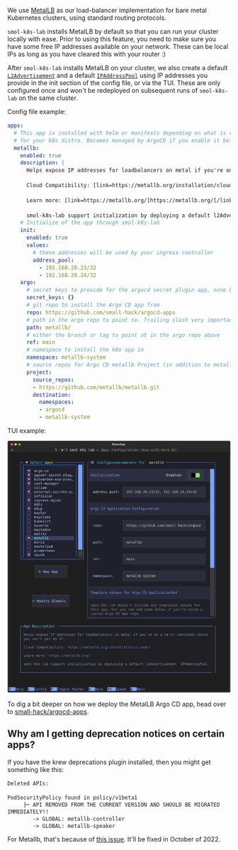 We use [MetalLB](https://metallb.org/) as our load-balancer implementation for bare metal Kubernetes clusters, using standard routing protocols.

`smol-k8s-lab` installs MetalLB by default so that you can run your cluster locally with ease. Prior to using this feature, you need to make sure you have some free IP addresses available on your network. These can be local IPs as long as you have cleared this with your router :)

After `smol-k8s-lab` installs MetalLB on your cluster, we also create a default [`L2Advertisement`](https://metallb.org/configuration/_advanced_l2_configuration/) and a default [`IPAddressPool`](https://metallb.org/configuration/_advanced_ipaddresspool_configuration/) using IP addresses you provide in the init section of the config file, or via the TUI. These are only configured once and won't be redeployed on subsequent runs of `smol-k8s-lab` on the same cluster.

Config file example:

```yaml
apps:
  # This app is installed with helm or manifests depending on what is recommended
  # for your k8s distro. Becomes managed by ArgoCD if you enable it below
  metallb:
    enabled: true
    description: |
      Helps expose IP addresses for loadbalancers on metal if you're on a vm or container where you can't get an IP.

      Cloud Compatibility: [link=https://metallb.org/installation/clouds/]https://metallb.org/installation/clouds/[/link]

      Learn more: [link=https://metallb.org/]https://metallb.org/[/link]

      smol-k8s-lab support initialization by deploying a default l2Advertisement  IPAddressPool.
    # Initialize of the app through smol-k8s-lab
    init:
      enabled: true
      values:
        # these addresses will be used by your ingress controller
        address_pool:
          - 192.168.20.23/32
          - 192.168.20.24/32
    argo:
      # secret keys to provide for the argocd secret plugin app, none by default
      secret_keys: {}
      # git repo to install the Argo CD app from
      repo: https://github.com/small-hack/argocd-apps
      # path in the argo repo to point to. Trailing slash very important!
      path: metallb/
      # either the branch or tag to point at in the argo repo above
      ref: main
      # namespace to install the k8s app in
      namespace: metallb-system
      # source repos for Argo CD metallb Project (in addition to metallb.argo.repo)
      project:
        source_repos:
        - https://github.com/metallb/metallb.git
        destination:
          namespaces:
          - argocd
          - metallb-system
```

TUI example:

[<img src="../../assets/images/screenshots/metallb_example.svg" alt="terminal screenshot of smol-k8s-lab on the apps screen showing the app list on the left with metallb highlighted. On the right, there is a config panel for metallb with initialization enabled switch set to True and one init field titled address pool. The input field has the following text: 192.168.20.23/32, 192.168.20.24/32. below is the rest of the normal apps screen which is details further in the tui docs.">](../../assets/images/screenshots/metallb_example.svg)

To dig a bit deeper on how we deploy the MetalLB Argo CD app, head over to [small-hack/argocd-apps](https://github.com/small-hack/argocd-apps/tree/main/metallb).

## Why am I getting deprecation notices on certain apps?
If you have the krew deprecations plugin installed, then you might get something like this:
```
Deleted APIs:

PodSecurityPolicy found in policy/v1beta1
	 ├─ API REMOVED FROM THE CURRENT VERSION AND SHOULD BE MIGRATED IMMEDIATELY!!
		-> GLOBAL: metallb-controller
		-> GLOBAL: metallb-speaker
```
For Metallb, that's because of [this issue](https://github.com/metallb/metallb/issues/1401#issuecomment-1140806861). It'll be fixed in October of 2022.
